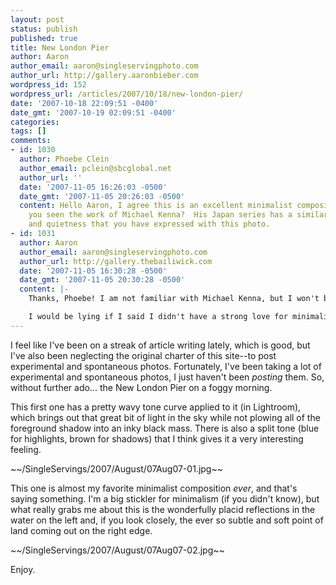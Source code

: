 ```yaml
---
layout: post
status: publish
published: true
title: New London Pier
author: Aaron
author_email: aaron@singleservingphoto.com
author_url: http://gallery.aaronbieber.com
wordpress_id: 152
wordpress_url: /articles/2007/10/18/new-london-pier/
date: '2007-10-18 22:09:51 -0400'
date_gmt: '2007-10-19 02:09:51 -0400'
categories:
tags: []
comments:
- id: 1030
  author: Phoebe Clein
  author_email: pclein@sbcglobal.net
  author_url: ''
  date: '2007-11-05 16:26:03 -0500'
  date_gmt: '2007-11-05 20:26:03 -0500'
  content: Hello Aaron, I agree this is an excellent minimalist composition.  Have
    you seen the work of Michael Kenna?  His Japan series has a similar simplicity
    and quietness that you have expressed with this photo.
- id: 1031
  author: Aaron
  author_email: aaron@singleservingphoto.com
  author_url: http://gallery.thebailiwick.com
  date: '2007-11-05 16:30:28 -0500'
  date_gmt: '2007-11-05 20:30:28 -0500'
  content: |-
    Thanks, Phoebe! I am not familiar with Michael Kenna, but I won't be able to say that by tomorrow!

    I would be lying if I said I didn't have a strong love for minimalism.
---
```

I feel like I've been on a streak of article writing lately, which is
good, but I've also been neglecting the original charter of this
site--to post experimental and spontaneous photos. Fortunately, I've
been taking a lot of experimental and spontaneous photos, I just haven't
been _posting_ them. So, without further ado... the New London Pier on
a foggy morning.

This first one has a pretty wavy tone curve applied to it (in
Lightroom), which brings out that great bit of light in the sky while
not plowing all of the foreground shadow into an inky black mass. There
is also a split tone (blue for highlights, brown for shadows) that I
think gives it a very interesting feeling.

~\~/SingleServings/2007/August/07Aug07-01.jpg\~\~

This one is almost my favorite minimalist composition _ever_, and
that's saying something. I'm a big stickler for minimalism (if you
didn't know), but what really grabs me about this is the wonderfully
placid reflections in the water on the left and, if you look closely,
the ever so subtle and soft point of land coming out on the right edge.

~\~/SingleServings/2007/August/07Aug07-02.jpg\~\~

Enjoy.
